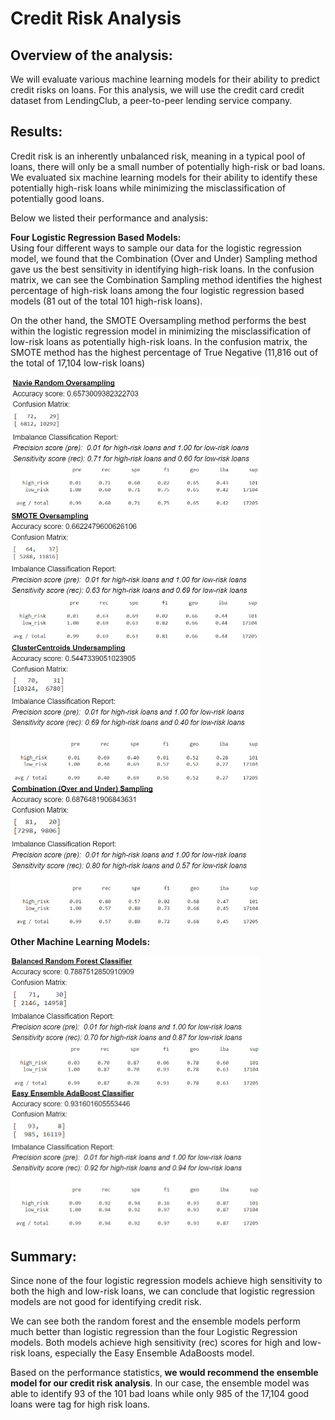 # Credit Risk Analysis

## Overview of the analysis:
We will evaluate various machine learning models for their ability to predict credit risks on loans.  For this analysis, we will use the credit card credit dataset from LendingClub, a peer-to-peer lending service company.  

## Results:
Credit risk is an inherently unbalanced risk, meaning in a typical pool of loans, there will only be a small number of potentially high-risk or bad loans. We evaluated six machine learning models for their ability to identify these potentially high-risk loans while minimizing the misclassification of potentially good loans.

Below we listed their performance and analysis:

**Four Logistic Regression Based Models:**<br>
Using four different ways to sample our data for the logistic regression model, we found that the Combination (Over and Under) Sampling method gave us the best sensitivity in identifying high-risk loans. In the confusion matrix, we can see the Combination Sampling method identifies the highest percentage of high-risk loans among the four logistic regression based models (81 out of the total 101 high-risk loans).
  
On the other hand, the SMOTE Oversampling method performs the best within the logistic regression model in minimizing the misclassification of low-risk loans as potentially high-risk loans. In the confusion matrix, the SMOTE method has the highest percentage of True Negative (11,816 out of the total of 17,104 low-risk loans)


<img src = 'images/NavieRandomOversampling.JPG' width = '400px'>


<img src = 'images/SMOTE.JPG' width = '400px'>

<img src = 'images/ClusterCentroidsUndersampling.JPG' width = '400px'>

<img src = 'images/Combination.JPG' width = '400px'>
<br>

**Other Machine Learning Models:**
<br>

<img src = 'images/BalancedRandomForest.JPG' width = '400px'>

<img src = 'images/EasyEnsembleAdaBoost.JPG' width = '400px'>

## Summary:
Since none of the four logistic regression models achieve high sensitivity to both the high and low-risk loans, we can conclude that logistic regression models are not good for identifying credit risk.

We can see both the random forest and the ensemble models perform much better than logistic regression than the four Logistic Regression models. Both models achieve high sensitivity (rec) scores for high and low-risk loans, especially the Easy Ensemble AdaBoosts model.

Based on the performance statistics, **we would recommend the ensemble model for our credit risk analysis**.  In our case, the ensemble model was able to identify 93 of the 101 bad loans while only 985 of the 17,104 good loans were tag for high risk loans.  




